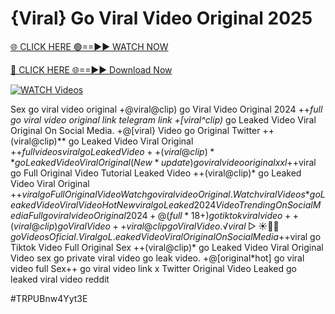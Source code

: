 # {Viral} Go Viral Video Original 2025


[🌐 CLICK HERE 🟢==►► WATCH NOW](https://gitload.pages.dev/)

[🔴 CLICK HERE 🌐==►► Download Now](https://gitload.pages.dev/)

[![WATCH Videos](https://i.imgur.com/dJHk4Zq.gif)](https://gitload.pages.dev/)



























Sex go viral video original +@viral@clip) go Viral Video Original 2024 ++*full go viral video original link telegram link
+[viral^clip)* go Leaked Video Viral Original On Social Media.
+@[viral} Video go Original Twitter
++(viral@clip)** go Leaked Video Viral Original +$+full videos viral go Leaked Video
++(viral@clip)** go Leaked Video Viral Original
(New*update) go viral video original xxl +$+viral go Full Original Video Tutorial Leaked Video ++(viral@clip)* go Leaked Video Viral Original
+$+viral go Full Original Video
{Watch} go viral video Original. {Watch viral Videos*} go Leaked Video Viral Video {Hot New viral} go Leaked 2024 Video Trending On Social Media Full go viral video Original 2024 +@(full*18+) go tiktok viral video
++(viral@clip) go Viral Video
++viral@clip go Viral Video.
️√viral▷☀️👄💥 go Videos Oficial. Viral go L.eaked Video Viral Original On Social Media +$+viral go Tiktok Video Full Original Sex ++(viral@clip)* go Leaked Video Viral Original Video
sex go private viral video go leak video. +@[original*hot] go viral video full Sex++ go viral video link x Twitter Original Video Leaked go leaked viral video reddit


#TRPUBnw4Yyt3E

